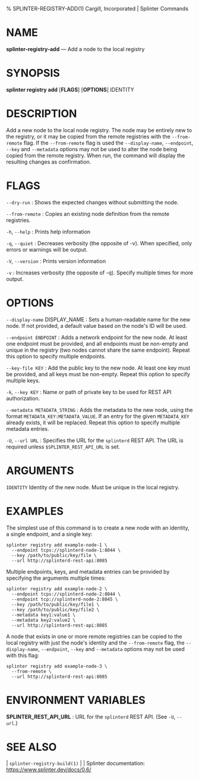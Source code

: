 % SPLINTER-REGISTRY-ADD(1) Cargill, Incorporated | Splinter Commands
<!--
  Copyright 2018-2021 Cargill Incorporated
  Licensed under Creative Commons Attribution 4.0 International License
  https://creativecommons.org/licenses/by/4.0/
-->

NAME
====

**splinter-registry-add** — Add a node to the local registry

SYNOPSIS
========

**splinter registry add** \[**FLAGS**\] \[**OPTIONS**\] IDENTITY

DESCRIPTION
===========

Add a new node to the local node registry. The node may be entirely new to the
registry, or it may be copied from the remote registries with the
`--from-remote` flag. If the `--from-remote` flag is used the `--display-name`,
`--endpoint`, `--key` and `--metadata` options may not be used to alter the
node being copied from the remote registry. When run, the command will
display the resulting changes as confirmation.

FLAGS
=====
`--dry-run`
: Shows the expected changes without submitting the node.

`--from-remote`
: Copies an existing node definition from the remote registries.

`-h`, `--help`
: Prints help information

`-q`, `--quiet`
: Decreases verbosity (the opposite of -v). When specified, only errors or
  warnings will be output.

`-V`, `--version`
: Prints version information

`-v`
: Increases verbosity (the opposite of -q). Specify multiple times for more
  output.

OPTIONS
=======

`--display-name` DISPLAY_NAME
: Sets a human-readable name for the new node. If not provided, a default value
based on the node's ID will be used.

`--endpoint ENDPOINT`
: Adds a network endpoint for the new node. At least one endpoint must be
provided, and all endpoints must be non-empty and unique in the registry (two
nodes cannot share the same endpoint). Repeat this option to specify multiple
endpoints.

`--key-file KEY`
: Add the public key to the new node. At least one key must be provided, and all
keys must be non-empty. Repeat this option to specify multiple keys.

`-k`, `--key KEY`
: Name or path of private key to be used for REST API authorization.

`--metadata METADATA_STRING`
: Adds the metadata to the new node, using the format
`METADATA_KEY:METADATA_VALUE`. If an entry for the given `METADATA_KEY` already
exists, it will be replaced. Repeat this option to specify multiple metadata
entries.

`-U`, `--url URL`
: Specifies the URL for the `splinterd` REST API. The URL is required unless
  `$SPLINTER_REST_API_URL` is set.

ARGUMENTS
=========

`IDENTITY`
Identity of the new node. Must be unique in the local registry.

EXAMPLES
========

The simplest use of this command is to create a new node with an identity, a
single endpoint, and a single key:

```
splinter registry add example-node-1 \
  --endpoint tcps://splinterd-node-1:8044 \
  --key /path/to/public/key/file \
  --url http://splinterd-rest-api:8085
```

Multiple endpoints, keys, and metadata entries can be provided by specifying the
arguments multiple times:

```
splinter registry add example-node-2 \
  --endpoint tcps://splinterd-node-2:8044 \
  --endpoint tcp://splinterd-node-2:8045 \
  --key /path/to/public/key/file1 \
  --key /path/to/public/key/file2 \
  --metadata key1:value1 \
  --metadata key2:value2 \
  --url http://splinterd-rest-api:8085
```

A node that exists in one or more remote registries can be copied to the local
registry with just the node's identity and the `--from-remote` flag, the
`--display-name`, `--endpoint`, `--key` and `--metadata` options may not be used
with this flag:

```
splinter registry add example-node-3 \
  --from-remote \
  --url http://splinterd-rest-api:8085
```

ENVIRONMENT VARIABLES
=====================

**SPLINTER_REST_API_URL**
: URL for the `splinterd` REST API. (See `-U`, `--url`.)

SEE ALSO
========
| `splinter-registry-build(1)`
|
| Splinter documentation: https://www.splinter.dev/docs/0.6/

